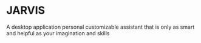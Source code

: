 # JARVIS
A desktop application personal customizable assistant that is only as smart and helpful as your imagination and skills
